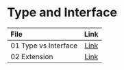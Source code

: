# Type and Interface
| File                 |              Link               |
| :------------------- | :-----------------------------: |
| 01 Type vs Interface | [Link](01-type-vs-interface.ts) |
| 02 Extension         |     [Link](02-extension.ts)     |
